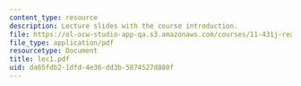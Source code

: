 ```yaml
---
content_type: resource
description: Lecture slides with the course introduction.
file: https://ol-ocw-studio-app-qa.s3.amazonaws.com/courses/11-431j-real-estate-finance-and-investment-fall-2006/da65fdb21dfd4e36dd3b5874527d880f_lec1.pdf
file_type: application/pdf
resourcetype: Document
title: lec1.pdf
uid: da65fdb2-1dfd-4e36-dd3b-5874527d880f
---
```

